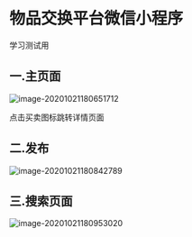 # 物品交换平台微信小程序
学习测试用

## 一.主页面

![image-20201021180651712](https://github.com/sangni3/-/blob/main/img/image-20201021180651712.png)

点击买卖图标跳转详情页面

## 二.发布

![image-20201021180842789](https://github.com/sangni3/-/blob/main/img/image-20201021180842789.png)

## 三.搜索页面

![image-20201021180953020](https://github.com/sangni3/-/blob/main/img//image-20201021180953020.png)
